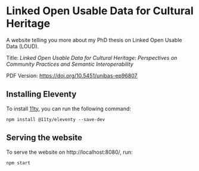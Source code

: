 # Linked Open Usable Data for Cultural Heritage
A website telling you more about my PhD thesis on Linked Open Usable Data (LOUD).

Title: *Linked Open Usable Data for Cultural Heritage: Perspectives on Community Practices and Semantic Interoperability*

PDF Version: <https://doi.org/10.5451/unibas-ep96807>

## Installing Eleventy

To install [11ty](https://www.11ty.dev/), you can run the following command:

```
npm install @11ty/eleventy --save-dev
```

## Serving the website

To serve the website on http://localhost:8080/, run:

```
npm start
```